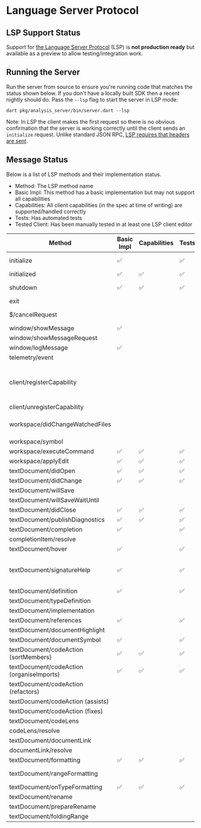 # Language Server Protocol

## LSP Support Status

Support for [the Language Server Protocol](https://microsoft.github.io/language-server-protocol/) (LSP) is **not production ready** but available as a preview to allow testing/integration work.

## Running the Server

Run the server from source to ensure you're running code that matches the status shown below. If you don't have a locally built SDK then a recent nightly should do. Pass the `--lsp` flag to start the server in LSP mode:

```
dart pkg/analysis_server/bin/server.dart --lsp
```

Note: In LSP the client makes the first request so there is no obvious confirmation that the server is working correctly until the client sends an `initialize` request. Unlike standard JSON RPC, [LSP requires that headers are sent](https://microsoft.github.io/language-server-protocol/specification).

## Message Status

Below is a list of LSP methods and their implementation status.

- Method: The LSP method name
- Basic Impl: This method has a basic implementation but may not support all capabilities
- Capabilities: All client capabilities (in the spec at time of writing) are supported/handled correctly
- Tests: Has automated tests
- Tested Client: Has been manually tested in at least one LSP client editor

| Method | Basic Impl | Capabilities | Tests | Tested Client | Notes |
| - | - | - | - | - | - |
| initialize | ✅ | | ✅ | ✅ | trace and other options NYI
| initialized | ✅ | ✅ | ✅ | ✅ |
| shutdown | ✅ | ✅ | ✅ | ✅ | supported but does nothing |
| exit | | | | | |
| $/cancelRequest | | | | | ignored (unsupported) |
| window/showMessage | ✅ | | | |
| window/showMessageRequest | | | | |
| window/logMessage | ✅ | | | |
| telemetry/event | | | | |
| client/registerCapability | | | | | unused, but should be used for DocumentSelector at least
| client/unregisterCapability | | | | |
| workspace/didChangeWatchedFiles | | | | | unused, server does own watching |
| workspace/symbol | | | | |
| workspace/executeCommand | ✅ | ✅ | ✅ | ✅ |
| workspace/applyEdit | ✅ | ✅ | ✅ | ✅ |
| textDocument/didOpen | ✅ | ✅ | ✅ | ✅ |
| textDocument/didChange | ✅ | ✅ | ✅ | ✅ |
| textDocument/willSave | | | | |
| textDocument/willSaveWaitUntil | | | | |
| textDocument/didClose | ✅ | ✅ | ✅ | ✅ |
| textDocument/publishDiagnostics | ✅ | ✅ | ✅ | ✅ |
| textDocument/completion | ✅ | | ✅ | |
| completionItem/resolve | | | | | not required |
| textDocument/hover | ✅ | | ✅ | |
| textDocument/signatureHelp | ✅ | | ✅ | | correct trigger character handling outstanding
| textDocument/definition | ✅ | | ✅ | |
| textDocument/typeDefinition | | | | |
| textDocument/implementation | | | | |
| textDocument/references | ✅ | | ✅ | |
| textDocument/documentHighlight | | | | |
| textDocument/documentSymbol | ✅ | | ✅ | |
| textDocument/codeAction (sortMembers) | ✅ | ✅ | ✅ | ✅ |
| textDocument/codeAction (organiseImports) | ✅ | ✅ | ✅ | ✅ |
| textDocument/codeAction (refactors) | | | | |
| textDocument/codeAction (assists) | | | | |
| textDocument/codeAction (fixes) | | | | |
| textDocument/codeLens | | | | |
| codeLens/resolve | | | | |
| textDocument/documentLink | | | | |
| documentLink/resolve | | | | |
| textDocument/formatting | ✅ | ✅ | ✅ | ✅ |
| textDocument/rangeFormatting | | | | | requires support from dart_style?
| textDocument/onTypeFormatting | ✅ | ✅ | ✅ | ✅ |
| textDocument/rename | | | | |
| textDocument/prepareRename | | | | |
| textDocument/foldingRange | | | | |

